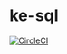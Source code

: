 # ke-sql

[![CircleCI](https://circleci.com/gh/kotlin-everywhere/ke-sql.svg?style=svg)](https://circleci.com/gh/kotlin-everywhere/ke-sql)